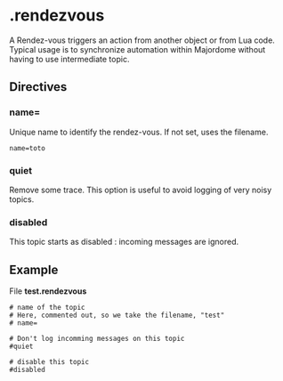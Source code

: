 # .rendezvous
A Rendez-vous triggers an action from another object or from Lua code. 
Typical usage is to synchronize automation within Majordome without having to use intermediate topic.

## Directives

### name=
Unique name to identify the rendez-vous. If not set, uses the filename.
```
name=toto
```

### quiet
Remove some trace. This option is useful to avoid logging of very noisy topics.

### disabled
This topic starts as disabled : incoming messages are ignored.

## Example
File **test.rendezvous**
```
# name of the topic
# Here, commented out, so we take the filename, "test"
# name=

# Don't log incomming messages on this topic
#quiet

# disable this topic
#disabled
```
